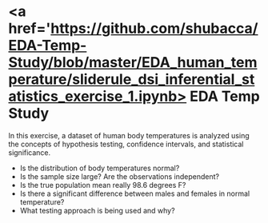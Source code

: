 # <a href='https://github.com/shubacca/EDA-Temp-Study/blob/master/EDA_human_temperature/sliderule_dsi_inferential_statistics_exercise_1.ipynb> EDA Temp Study </a>
In this exercise, a dataset of human body temperatures is analyzed using the concepts of hypothesis testing, confidence intervals, and statistical significance.

- Is the distribution of body temperatures normal?
- Is the sample size large? Are the observations independent?
- Is the true population mean really 98.6 degrees F?
- Is there a significant difference between males and females in normal temperature?
- What testing approach is being used and why?

